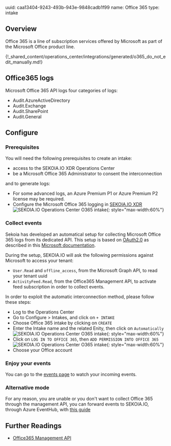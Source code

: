 uuid: caa13404-9243-493b-943e-9848cadb1f99
name: Office 365
type: intake

## Overview

Office 365 is a line of subscription services offered by Microsoft as part of the Microsoft Office product line.

{!_shared_content/operations_center/integrations/generated/o365_do_not_edit_manually.md!}


## Office365 logs

Microsoft Office 365 API logs four categories of logs:

- Audit.AzureActiveDirectory
- Audit.Exchange
- Audit.SharePoint
- Audit.General


## Configure

### Prerequisites

You will need the following prerequisites to create an intake:

- access to the SEKOIA.IO XDR Operations Center 
- be a Microsoft Office 365 Administrator to consent the interconnection

and to generate logs:

- For some advanced logs, an Azure Premium P1 or Azure Premium P2 license may be required.
- Configure the Microsoft Office 365 logging in [SEKOIA.IO XDR](https://app.sekoia.io/operations/intakes/new)
![SEKOIA.IO Operations Center O365 intake](/assets/operation_center/integration_catalog/cloud_and_saas/o365/tenant_o365.png){: style="max-width:60%"}

### Collect events

Sekoia has developed an automatical setup for collecting Microsoft Office 365 logs from its dedicated API.
This setup is based on [OAuth2.0](https://oauth.net/2/) as described in this [Microsoft documentation](https://docs.microsoft.com/en-us/azure/active-directory/develop/v2-oauth2-client-creds-grant-flow#first-case-access-token-request-with-a-shared-secret).

During the setup, SEKOIA.IO will ask the following permissions against Microsoft to access your tenant:

- `User.Read` and `offline_access`, from the Microsoft Graph API, to read your tenant uuid
- `ActivityFeed.Read`, from the Office365 Management API, to activate feed subscription in order to collect events.

In order to exploit the automatic interconnection method, please follow these steps:

- Log to the Operations Center
- Go to Configure > Intakes, and click on `+ INTAKE`
- Choose Office 365 intake by clicking on `CREATE`
- Enter the Intake name and the related Enity, then click on `Automatically`
![SEKOIA.IO Operations Center O365 intake](/assets/operation_center/integration_catalog/cloud_and_saas/o365/intake_creation_o365.png){: style="max-width:60%"}
- Click on `LOG IN TO OFFICE 365`, then `ADD PERMISSION INTO OFFICE 365`
![SEKOIA.IO Operations Center O365 intake](/assets/operation_center/integration_catalog/cloud_and_saas/o365/intake_creation_o365_access.png){: style="max-width:60%"}
- Choose your Office account

### Enjoy your events

You can go to the [events page](https://app.sekoia.io/operations/events) to watch your incoming events.

### Alternative mode

For any reason, you are unable or you don't want to collect Office 365 through the management API,
you can forward events to SEKOIA.IO, through Azure EventHub, with [this guide](o365_appendix.md)

## Further Readings
- [Office365 Management API](https://docs.microsoft.com/en-us/office/office-365-management-api/)
